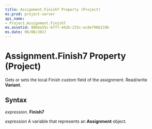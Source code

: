 ```yaml
---
title: Assignment.Finish7 Property (Project)
ms.prod: project-server
api_name:
- Project.Assignment.Finish7
ms.assetid: 80bba55c-67f7-442b-215c-ecdef96b219b
ms.date: 06/08/2017
---
```



# Assignment.Finish7 Property (Project)

Gets or sets the local Finish custom field of the assignment. Read/write  **Variant**.


## Syntax

 _expression_. **Finish7**

 _expression_ A variable that represents an **Assignment** object.


